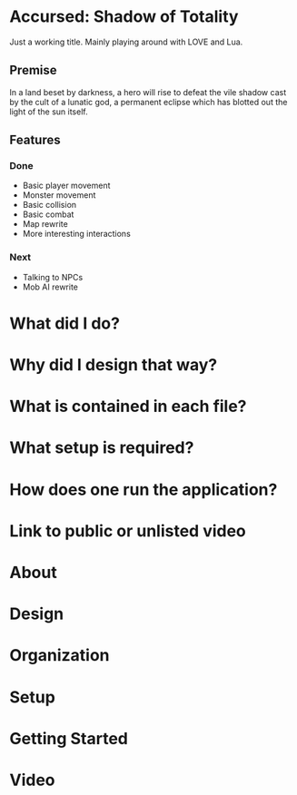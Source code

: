 # Accursed: Shadow of Totality
Just a working title. Mainly playing around with LOVE and Lua.

## Premise
In a land beset by darkness, a hero will rise to defeat the vile shadow cast by the
cult of a lunatic god, a permanent eclipse which has blotted out the light of the sun 
itself.

## Features

### Done
- Basic player movement
- Monster movement
- Basic collision
- Basic combat
- Map rewrite
- More interesting interactions

### Next
- Talking to NPCs
- Mob AI rewrite

# What did I do?

# Why did I design that way?

# What is contained in each file?

# What setup is required?

# How does one run the application?

# Link to public or unlisted video

# About

# Design

# Organization

# Setup

# Getting Started

# Video
